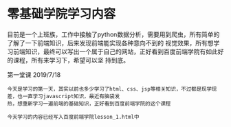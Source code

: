 # 零基础学院学习内容

目前是一个上班族，工作中接触了python数据分析，需要用到爬虫，所有简单的了解了一下前端知识，后来发现前端能实现各种意向不到的
视觉效果，所有想学习前端知识，最终可以写出一个属于自己的网站，正好看到百度前端学院有如此好的课程，所有来学习下，希望可以坚
持到底。

第一堂课 2019/7/18

    今天是学习的第一天，其实以前也多少学习了html、css、jsp等相关知识，不过都是现学现差，也一直学习javascript知识，最近有脑袋发
    热，想重新学习一遍前端的基础知识，正好看到百度前端学院的这个课程

    今天学习的内容已经写入百度前端学院lesson_1.html中
    

